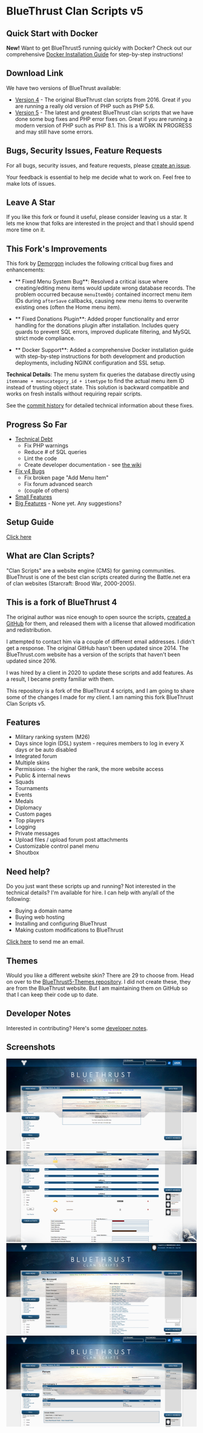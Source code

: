 ﻿# BlueThrust Clan Scripts v5

##  Quick Start with Docker

**New!** Want to get BlueThrust5 running quickly with Docker? Check out our comprehensive [Docker Installation Guide](DOCKER_INSTALL.md) for step-by-step instructions!

## Download Link

We have two versions of BlueThrust available:

* [Version 4](https://github.com/RedDragonWebDesign/BlueThrust5/releases/tag/v4r17) - The original BlueThrust clan scripts from 2016. Great if you are running a really old version of PHP such as PHP 5.6.
* [Version 5](https://github.com/RedDragonWebDesign/BlueThrust5/archive/refs/heads/master.zip) - The latest and greatest BlueThrust clan scripts that we have done some bug fixes and PHP error fixes on. Great if you are running a modern version of PHP such as PHP 8.1. This is a WORK IN PROGRESS and may still have some errors.

## Bugs, Security Issues, Feature Requests

For all bugs, security issues, and feature requests, please [create an issue](https://github.com/RedDragonWebDesign/BlueThrust5).

Your feedback is essential to help me decide what to work on. Feel free to make lots of issues.

## Leave A Star

If you like this fork or found it useful, please consider leaving us a star. It lets me know that folks are interested in the project and that I should spend more time on it.

##  This Fork's Improvements

This fork by [Demorgon](https://github.com/demorgon989) includes the following critical bug fixes and enhancements:

- ** Fixed Menu System Bug**: Resolved a critical issue where creating/editing menu items would update wrong database records. The problem occurred because `menuItemObj` contained incorrect menu item IDs during `afterSave` callbacks, causing new menu items to overwrite existing ones (often the Home menu item).

- ** Fixed Donations Plugin**: Added proper functionality and error handling for the donations plugin after installation. Includes query guards to prevent SQL errors, improved duplicate filtering, and MySQL strict mode compliance.

- ** Docker Support**: Added a comprehensive Docker installation guide with step-by-step instructions for both development and production deployments, including NGINX configuration and SSL setup.

**Technical Details**: The menu system fix queries the database directly using `itemname + menucategory_id + itemtype` to find the actual menu item ID instead of trusting object state. This solution is backward compatible and works on fresh installs without requiring repair scripts.

See the [commit history](https://github.com/demorgon989/BlueThrust5/commits/master) for detailed technical information about these fixes.

## Progress So Far

- [Technical Debt](https://github.com/RedDragonWebDesign/BlueThrust5/issues?q=is%3Aclosed+label%3Atechnical-debt)
    - Fix PHP warnings
    - Reduce # of SQL queries
    - Lint the code
    - Create developer documentation - see [the wiki](https://github.com/RedDragonWebDesign/BlueThrust5/wiki)
- [Fix v4 Bugs](https://github.com/RedDragonWebDesign/BlueThrust5/issues?q=is%3Aissue+label%3Abug-v4+is%3Aclosed)
    - Fix broken page "Add Menu Item"
    - Fix forum advanced search
    - (couple of others)
- [Small Features](https://github.com/RedDragonWebDesign/BlueThrust5/issues?q=is%3Aclosed+label%3Asmall-feature)
- [Big Features](https://github.com/RedDragonWebDesign/BlueThrust5/issues?q=label%3Abig-feature+is%3Aclosed) - None yet. Any suggestions?

## Setup Guide

[Click here](https://github.com/RedDragonWebDesign/BlueThrust5/wiki/Setup-Guide)

## What are Clan Scripts?

"Clan Scripts" are a website engine (CMS) for gaming communities. BlueThrust is one of the best clan scripts created during the Battle.net era of clan websites (Starcraft: Brood War, 2000-2005).

## This is a fork of BlueThrust 4

The original author was nice enough to open source the scripts, [created a GitHub](https://github.com/bluethrust/clanscripts) for them, and released them with a license that allowed modification and redistribution.

I attempted to contact him via a couple of different email addresses. I didn't get a response. The original GitHub hasn't been updated since 2014. The BlueThrust.com website has a version of the scripts that haven't been updated since 2016.

I was hired by a client in 2020 to update these scripts and add features. As a result, I became pretty familiar with them.

This repository is a fork of the BlueThrust 4 scripts, and I am going to share some of the changes I made for my client. I am naming this fork BlueThrust Clan Scripts v5.

## Features

- Military ranking system (M26)
- Days since login (DSL) system - requires members to log in every X days or be auto disabled
- Integrated forum
- Multiple skins
- Permissions - the higher the rank, the more website access
- Public & internal news
- Squads
- Tournaments
- Events
- Medals
- Diplomacy
- Custom pages
- Top players
- Logging
- Private messages
- Upload files / upload forum post attachments
- Customizable control panel menu
- Shoutbox

## Need help?

Do you just want these scripts up and running? Not interested in the technical details? I'm available for hire. I can help with any/all of the following:

- Buying a domain name
- Buying web hosting
- Installing and configuring BlueThrust
- Making custom modifications to BlueThrust

[Click here](https://www.reddragonwebdesign.com/contact/) to send me an email.

## Themes

Would you like a different website skin? There are 29 to choose from. Head on over to the [BlueThrust5-Themes repository](https://github.com/RedDragonWebDesign/BlueThrust5-Themes). I did not create these, they are from the BlueThrust website. But I am maintaining them on GitHub so that I can keep their code up to date.

## Developer Notes

Interested in contributing? Here's some [developer notes](https://github.com/RedDragonWebDesign/BlueThrust5/wiki/Developer-Notes).

## Screenshots

![](screenshots/index.png)
![](screenshots/member-list.png)
![](screenshots/console.png)
![](screenshots/forum.png)
